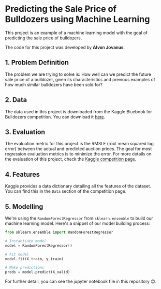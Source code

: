 # Predicting the Sale Price of Bulldozers using Machine Learning

This project is an example of a machine learning model with the goal of predicting the sale price of bulldozers. 

The code for this project was developed by **Alvon Jovanus**.

## 1. Problem Definition

The problem we are trying to solve is: How well can we predict the future sale price of a bulldozer, given its characteristics and previous examples of how much similar bulldozers have been sold for?

## 2. Data

The data used in this project is downloaded from the Kaggle Bluebook for Bulldozers competition. You can download it [here](https://www.kaggle.com/c/bluebook-for-bulldozers/data).

## 3. Evaluation

The evaluation metric for this project is the RMSLE (root mean squared log error) between the actual and predicted auction prices. The goal for most regression evaluation metrics is to minimize the error. For more details on the evaluation of this project, check the [Kaggle competition page](https://www.kaggle.com/c/bluebook-for-bulldozers/overview/evaluation).

## 4. Features

Kaggle provides a data dictionary detailing all the features of the dataset. You can find this in the `Data` section of the competition page.

## 5. Modelling 

We're using the `RandomForestRegressor` from `sklearn.ensemble` to build our machine learning model. Here's a snippet of our model building process:

```python
from sklearn.ensemble import RandomForestRegressor

# Instantiate model 
model = RandomForestRegressor()

# Fit model
model.fit(X_train, y_train)

# Make predictions
preds = model.predict(X_valid)

```

For further detail, you can see the jupyter notebook file in this repository 😊.